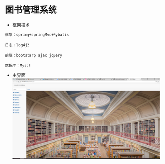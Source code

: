 # 图书管理系统
- 框架技术
```
框架：spring+springMvc+Mybatis

日志：log4j2

前端：bootstarp ajax jquery

数据库：Mysql
```
- 主界面
![```](https://github.com/longyt/StudySpace/blob/master/image/QQ%E6%88%AA%E5%9B%BE20180613172340.png)
